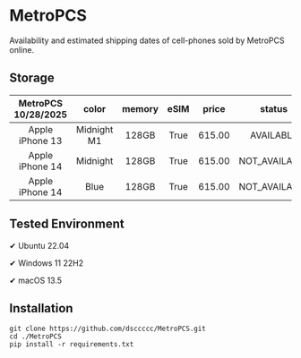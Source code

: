 # MetroPCS
Availability and estimated shipping dates of cell-phones sold by MetroPCS online.
## Storage
|MetroPCS 10/28/2025|color|memory|eSIM|price|status|shipping from|shipping to|
|:--:|:--:|:--:|:--:|:--:|:--:|:--:|:--:|
|Apple iPhone 13|Midnight M1|128GB|True|615.00|AVAILABLE|10/28/2025|10/31/2025|
|Apple iPhone 14|Midnight|128GB|True|615.00|NOT_AVAILABLE|11/04/2025|11/07/2025|
|Apple iPhone 14|Blue|128GB|True|615.00|NOT_AVAILABLE|11/04/2025|11/07/2025|

## Tested Environment
✔ Ubuntu 22.04

✔ Windows 11 22H2

✔ macOS 13.5
## Installation
```
git clone https://github.com/dsccccc/MetroPCS.git
cd ./MetroPCS
pip install -r requirements.txt
```
